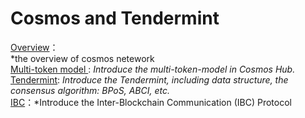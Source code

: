 # Cosmos and Tendermint
[Overview](./notes/Overview.md)：  
*the overview of cosmos netework  
[Multi-token model ](./notes/mutli-token%20model.md): *Introduce the multi-token-model in Cosmos Hub.*  
[Tendermint](./notes/Tendermint.md): *Introduce the Tendermint, including data structure, the consensus algorithm: BPoS, ABCI, etc.*  
[IBC](./notes/IBC.md)：*Introduce the Inter-Blockchain Communication (IBC) Protocol
 

